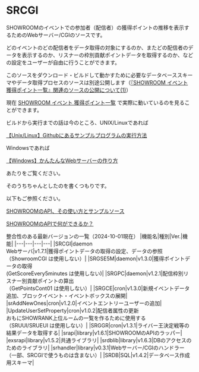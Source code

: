 # SRCGI

SHOWROOMのイベントでの参加者（配信者）の獲得ポイントの推移を表示するためのWebサーバー/CGIのソースです。

どのイベントのどの配信者をデータ取得の対象にするのか、またどの配信者のデータを表示するのか、リスナーの枠別貢献ポイントデータを取得するのか、などの設定をユーザーが自由に行うことができます。

このソースをダウンロード・ビルドして動かすために必要なデータベーススキーマやデータ取得プロセスのソースは別途公開します（[『SHOWROOM イベント 獲得ポイント一覧』関連のソースの公開について(1)](https://zenn.dev/chouette2100/books/d8c28f8ff426b7/viewer/4fccae)）

現在 [SHOWROOM イベント 獲得ポイント一覧](https://chouette2100.com:8443/cgi-bin/SC1/SC1/top) で実際に動いているのを見ることができます。

ビルドから実行までの話は今のところ、UNIX/Linuxであれば

[【Unix/Linux】Githubにあるサンプルプログラムの実行方法](https://zenn.dev/chouette2100/books/d8c28f8ff426b7/viewer/220e38)

Windowsであれば

[【Windows】かんたんなWebサーバーの作り方](https://zenn.dev/chouette2100/books/d8c28f8ff426b7/viewer/c5cab5)

あたりをご覧ください。

そのうちちゃんとしたのを書くつもりです。

以下もご参照ください。

[SHOWROOMのAPI、その使い方とサンプルソース](https://zenn.dev/chouette2100/books/d8c28f8ff426b7)

[SHOWROOMのAPIで何ができるか？](https://zenn.dev/chouette2100/books/d8c28f8ff426b7/viewer/84023c)

整合性のある最新バージョンの一覧（2024-10-01現在）
|機能名|種別|Ver.|機能|
|---|---|---|---|
|SRCGI|daemon<br>Webサーバ|v1.7.1|獲得ポイントデータの取得の設定、データの参照<br>（ShowroomCGI は使用しない）|
|SRGSE5M|daemon|v1.3.0|獲得ポイントデータの取得<br>(GetScoreEvery5minutes は使用しない)|
|SRGPC|daemon|v1.2.1|配信枠別リスナー別貢献ポイントの算出<br>（GetPointsCont01 は使用しない）|
|SRGCE|cron|v1.3.0|新規イベントデータ追加、ブロックイベント・イベントボックスの展開|
|srAddNewOnes|cron|v1.2.0|イベントエントリーユーザーの追加|
|UpdateUserSetProperty|cron|v1.0.2|配信者属性の更新<br>おもにSHOWRANK上位ルームの一覧を作るために使用する<br>（SRUUI/SRUEUI は使用しない）|
|SRGGR|cron|v1.3.1|ライバー王決定戦等の結果データを取得する|
|srapi|library|v1.6.1|SHOWROOMのAPIのラッパー|
|exsrapi|library|v1.5.2|共通ライブラリ|
|srdblib|library|v1.6.3|DBのアクセスのためのライブラリ|
|srhandler|library|v0.3.1|Webサーバー/CGIのハンドラー<br>（一部、SRCGIで使うものは含まない）|
|SRDB|SQL|v1.4.2|データベース作成用スキーマ|
